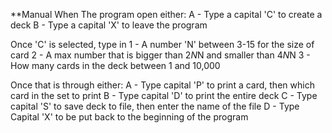 **Manual
When The program open either:
A - Type a capital 'C' to create a deck 
B - Type a capital 'X' to leave the program

Once 'C' is selected, type in
1 - A number 'N' between 3-15 for the size of card
2 - A max number that is bigger than 2*N*N and smaller than 4*N*N
3 - How many cards in the deck between 1 and 10,000


Once that is through either:
A - Type capital 'P' to print a card, then which card in the set to print
B - Type capital 'D' to print the entire deck
C - Type capital 'S' to save deck to file, then enter the name of the file
D - Type Capital 'X' to be put back to the beginning of the program